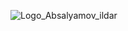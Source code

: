 
![Logo_Absalyamov_ildar](https://user-images.githubusercontent.com/49316522/129270699-40232cce-8c53-4bc5-9d22-efdee282ff94.png)

